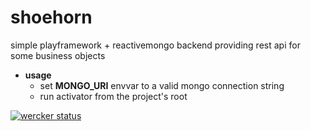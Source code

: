 shoehorn
========

simple playframework + reactivemongo backend providing rest api for some business objects

* **usage**
  * set **MONGO_URI** envvar to a valid mongo connection string
  * run activator from the project's root

[![wercker status](https://app.wercker.com/status/9d2cc5e7f69c3e2e4400737d107d3d60/m "wercker status")](https://app.wercker.com/project/bykey/9d2cc5e7f69c3e2e4400737d107d3d60)
